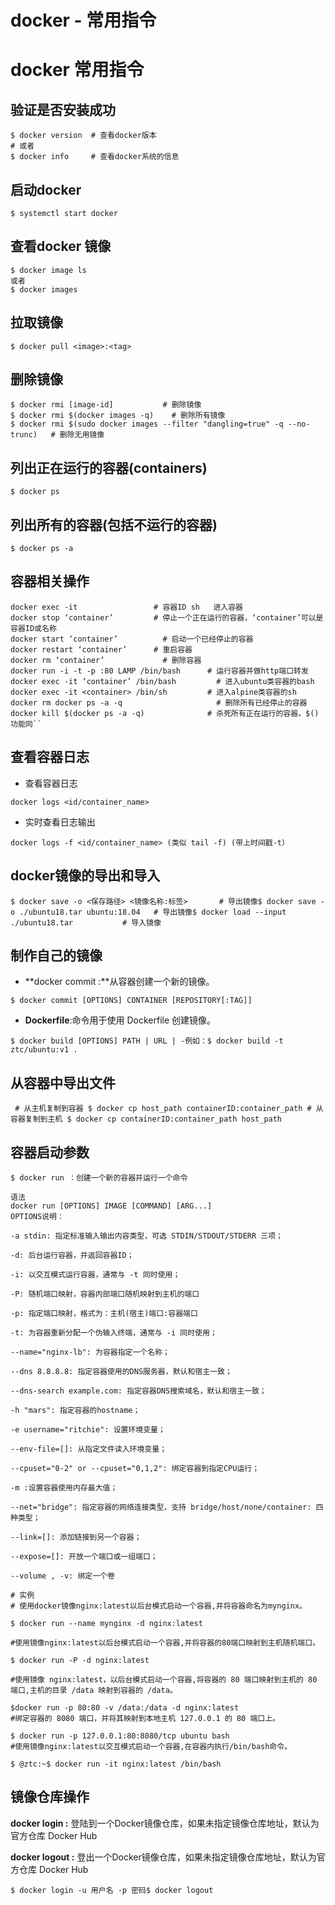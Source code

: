 # docker - 常用指令




# docker 常用指令



## 验证是否安装成功

```shell
$ docker version  # 查看docker版本
# 或者
$ docker info     # 查看docker系统的信息
```



## 启动docker

```shell
$ systemctl start docker
```



## 查看docker 镜像

```shell
$ docker image ls
或者
$ docker images
```



## 拉取镜像

```shell
$ docker pull <image>:<tag>
```



## 删除镜像

```shell
$ docker rmi [image-id]	          # 删除镜像
$ docker rmi $(docker images -q)	# 删除所有镜像
$ docker rmi $(sudo docker images --filter "dangling=true" -q --no-trunc)   # 删除无用镜像
```



##  列出正在运行的容器(containers)

```shell
$ docker ps
```



## 列出所有的容器(包括不运行的容器)

```shell
$ docker ps -a
```



## 容器相关操作

```  shell
docker exec -it                 # 容器ID sh	进入容器
docker stop ‘container’	        # 停止一个正在运行的容器，‘container’可以是容器ID或名称
docker start ‘container’	      # 启动一个已经停止的容器
docker restart ‘container’	    # 重启容器
docker rm ‘container’	          # 删除容器
docker run -i -t -p :80 LAMP /bin/bash	    # 运行容器并做http端口转发
docker exec -it ‘container’ /bin/bash	      # 进入ubuntu类容器的bash
docker exec -it <container> /bin/sh	        # 进入alpine类容器的sh
docker rm docker ps -a -q	                  # 删除所有已经停止的容器
docker kill $(docker ps -a -q)	            # 杀死所有正在运行的容器，$()功能同``
```



## 查看容器日志

- 查看容器日志

```
docker logs <id/container_name>
```

- 实时查看日志输出

```
docker logs -f <id/container_name> (类似 tail -f) (带上时间戳-t）
```



## docker镜像的导出和导入

```shell
$ docker save -o <保存路径> <镜像名称:标签>       # 导出镜像$ docker save -o ./ubuntu18.tar ubuntu:18.04   # 导出镜像$ docker load --input ./ubuntu18.tar           # 导入镜像
```



## 制作自己的镜像

- **docker commit :**从容器创建一个新的镜像。

```shell
$ docker commit [OPTIONS] CONTAINER [REPOSITORY[:TAG]]
```

- **Dockerfile**:命令用于使用 Dockerfile 创建镜像。

```shell
$ docker build [OPTIONS] PATH | URL | -例如：$ docker build -t ztc/ubuntu:v1 . 
```



## 从容器中导出文件

```shell
 # 从主机复制到容器 $ docker cp host_path containerID:container_path # 从容器复制到主机 $ docker cp containerID:container_path host_path
```



## 容器启动参数

```shell
$ docker run ：创建一个新的容器并运行一个命令

语法
docker run [OPTIONS] IMAGE [COMMAND] [ARG...]
OPTIONS说明：

-a stdin: 指定标准输入输出内容类型，可选 STDIN/STDOUT/STDERR 三项；

-d: 后台运行容器，并返回容器ID；

-i: 以交互模式运行容器，通常与 -t 同时使用；

-P: 随机端口映射，容器内部端口随机映射到主机的端口

-p: 指定端口映射，格式为：主机(宿主)端口:容器端口

-t: 为容器重新分配一个伪输入终端，通常与 -i 同时使用；

--name="nginx-lb": 为容器指定一个名称；

--dns 8.8.8.8: 指定容器使用的DNS服务器，默认和宿主一致；

--dns-search example.com: 指定容器DNS搜索域名，默认和宿主一致；

-h "mars": 指定容器的hostname；

-e username="ritchie": 设置环境变量；

--env-file=[]: 从指定文件读入环境变量；

--cpuset="0-2" or --cpuset="0,1,2": 绑定容器到指定CPU运行；

-m :设置容器使用内存最大值；

--net="bridge": 指定容器的网络连接类型，支持 bridge/host/none/container: 四种类型；

--link=[]: 添加链接到另一个容器；

--expose=[]: 开放一个端口或一组端口；

--volume , -v: 绑定一个卷

# 实例
# 使用docker镜像nginx:latest以后台模式启动一个容器,并将容器命名为mynginx。

$ docker run --name mynginx -d nginx:latest

#使用镜像nginx:latest以后台模式启动一个容器,并将容器的80端口映射到主机随机端口。

$ docker run -P -d nginx:latest

#使用镜像 nginx:latest，以后台模式启动一个容器,将容器的 80 端口映射到主机的 80 端口,主机的目录 /data 映射到容器的 /data。

$docker run -p 80:80 -v /data:/data -d nginx:latest
#绑定容器的 8080 端口，并将其映射到本地主机 127.0.0.1 的 80 端口上。

$ docker run -p 127.0.0.1:80:8080/tcp ubuntu bash
#使用镜像nginx:latest以交互模式启动一个容器,在容器内执行/bin/bash命令。

$ @ztc:~$ docker run -it nginx:latest /bin/bash
```



## 镜像仓库操作

**docker login :** 登陆到一个Docker镜像仓库，如果未指定镜像仓库地址，默认为官方仓库 Docker Hub

**docker logout :** 登出一个Docker镜像仓库，如果未指定镜像仓库地址，默认为官方仓库 Docker Hub

```shell
$ docker login -u 用户名 -p 密码$ docker logout
```


